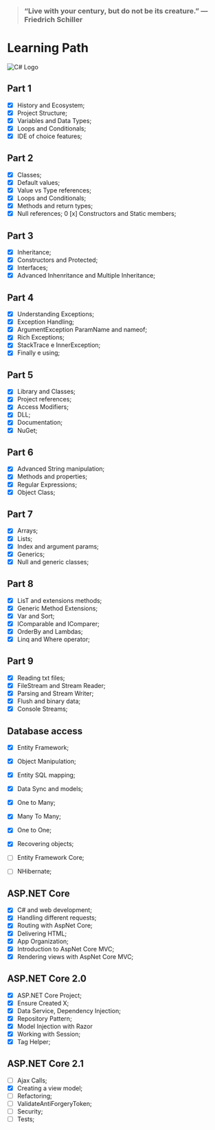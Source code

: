 > ### “Live with your century, but do not be its creature.” ― Friedrich Schiller


# Learning Path
![C# Logo](https://miro.medium.com/max/591/1*K8-NHsRRBuUpuzphdkZ6MQ.png)

## Part 1
  - [x] History and Ecosystem;
  - [x] Project Structure;
  - [x] Variables and Data Types;
  - [x] Loops and Conditionals;
  - [x] IDE of choice features;

## Part 2

  - [x] Classes;
  - [x] Default values;
  - [x] Value vs Type references;
  - [x] Loops and Conditionals;
  - [x] Methods and return types;
  - [x] Null references;
  0 [x] Constructors and Static members;

## Part 3
  - [x] Inheritance;
  - [x] Constructors and Protected;
  - [x] Interfaces;
  - [x] Advanced Inhenritance and Multiple Inheritance;

## Part 4 
  - [x] Understanding Exceptions;
  - [x] Exception Handling;
  - [x] ArgumentException ParamName and nameof;
  - [x] Rich Exceptions;
  - [x] StackTrace e InnerException;
  - [x] Finally e using;

## Part 5
  - [x] Library and Classes;
  - [x] Project references;
  - [x] Access Modifiers;
  - [x] DLL;
  - [x] Documentation;
  - [x] NuGet;

## Part 6
  - [x] Advanced String manipulation;
  - [x] Methods and properties;
  - [x] Regular Expressions;
  - [x] Object Class;

## Part 7 
  - [x] Arrays;
  - [x] Lists;
  - [x] Index and argument params;
  - [x] Generics;
  - [x] Null and generic classes;

## Part 8 
  - [x] LisT and extensions methods;
  - [x] Generic Method Extensions;
  - [x] Var and Sort;
  - [x] IComparable and IComparer;
  - [x] OrderBy and Lambdas;
  - [x] Linq and Where operator;

## Part 9 
  - [x] Reading txt files;
  - [x] FileStream and Stream Reader;
  - [x] Parsing and Stream Writer;
  - [x] Flush and binary data;
  - [x] Console Streams;

## Database access

  - [x] Entity Framework;
  - [x] Object Manipulation;
  - [x] Entity SQL mapping;
  - [x] Data Sync and models; 
  - [x] One to Many;
  - [x] Many To Many;
  - [x] One to One;
  - [x] Recovering objects;
  - [ ] Entity Framework Core;
  - [ ] NHibernate;


## ASP.NET Core 
  - [x] C# and web development;
  - [x] Handling different requests;
  - [x] Routing with AspNet Core;
  - [x] Delivering HTML; 
  - [x] App Organization;
  - [x] Introduction to AspNet Core MVC;
  - [x] Rendering views with AspNet Core MVC;

## ASP.NET Core 2.0
  - [x] ASP.NET Core Project;
  - [x] Ensure Created X;
  - [x] Data Service, Dependency Injection;
  - [x] Repository Pattern;
  - [x] Model Injection with Razor
  - [x] Working with Session;
  - [x] Tag Helper;

 ## ASP.NET Core 2.1

  - [ ] Ajax Calls;
  - [x] Creating a view model;
  - [ ] Refactoring;
  - [ ] ValidateAntiForgeryToken;
  - [ ] Security; 
  - [ ] Tests;
